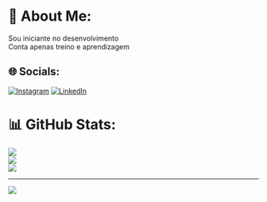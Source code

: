 # 💫 About Me:
Sou iniciante no desenvolvimento<br>Conta apenas treino e aprendizagem


## 🌐 Socials:
[![Instagram](https://img.shields.io/badge/Instagram-%23E4405F.svg?logo=Instagram&logoColor=white)](https://instagram.com/jamysklebson) [![LinkedIn](https://img.shields.io/badge/LinkedIn-%230077B5.svg?logo=linkedin&logoColor=white)](https://linkedin.com/in/jamys-silva) 
# 📊 GitHub Stats:
![](https://github-readme-stats.vercel.app/api?username=jamys-silva&theme=dark&hide_border=false&include_all_commits=false&count_private=false)<br/>
![](https://github-readme-streak-stats.herokuapp.com/?user=jamys-silva&theme=dark&hide_border=false)<br/>
![](https://github-readme-stats.vercel.app/api/top-langs/?username=jamys-silva&theme=dark&hide_border=false&include_all_commits=false&count_private=false&layout=compact)

---
[![](https://visitcount.itsvg.in/api?id=jamys-silva&icon=0&color=0)](https://visitcount.itsvg.in)

<!-- Proudly created with GPRM ( https://gprm.itsvg.in ) -->
